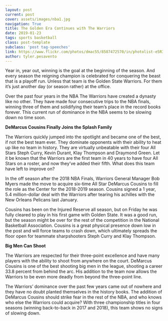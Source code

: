 ```yaml
---
layout: post
current: post
cover: assets/images/nba1.jpg
navigation: True
title: The Golden Era Continues with The Warriors
date: 2019-01-23
tags: sports basketball
class: post-template
subclass: 'post tag-speeches'
link: https://www.flickr.com/photos/dmac55/8587472570/in/photolist-e5R3pU-e3eUkb-aBxYMr-5FURpS-e7s6x1-e7mrAr-uKSqnG-r4UoZy-AiB5tZ-uHsDw7-eedDRY-us5n6D-ijyUY3-f1HRLU-DBJpgm-Jb5UV7-9b9RvB-etN9xa-tRmSdi-e3m63N-e39vXx-e3eHk5-9bcZ6U-4TjmJH-eoEnRy-eoEjh3-e3eTZL-9b9RtT-uKTqtw-fMT9eZ-qHUK2k-4V74L3-JgQiv-9b9R8r-9bcZbA-9b9RzB-9b9R9n-rmokYq-9b9R7t-bASdzP-9b9Rfx-uvLWLM-eoEcwC-eo5H1i-5FURq1-dZYZKh-eoEwDo-en7G4n-4Taf5q-9b9Rka
author: tyler.pesavento
---
```

Year in, year out, winning is the goal at the beginning of the season. And every season the reigning champion is celebrated for conquering the beast that is a playoff run. Unless that team is the Golden State Warriors. For them it’s just another day (or season rather) at the office.

Over the past four years in the NBA The Warriors have created a dynasty like no other. They have made four consecutive trips to the NBA finals, winning three of them and solidifying their team’s place in the record books forever. This current run of dominance in the NBA seems to be slowing down no time soon.

**DeMarcus Cousins Finally Joins the Splash Family**

The Warriors quickly jumped into the spotlight and became one of the best, if not the best team ever. They dominate opponents with their ability to heat up like no team in history. They are virtually unbeatable with their four All Stars Steph Curry, Kevin Durant, Klay Thompson and Draymond Green. Let it be known that the Warriors are the first team in 40 years to have four All Stars on a roster, and now they’ve added their fifth. What does this team have left to improve on?



In the off season after the 2018 NBA Finals, Warriors General Manager Bob Myers made the move to acquire six-time All Star DeMarcus Cousins to fill the role as the Center for the 2018-2019 season. Cousins signed a 1 year, 5.4 million-dollar deal with the Warriors after tearing his achilles with the New Orleans Pelicans last January.

Cousins has been on the Injured Reserve all season, but on Friday he was fully cleared to play in his first game with Golden State. It was a good run, but the season might be over for the rest of the competition in the National Basketball Association. Cousins is a great physical presence down low in the post and will force teams to crash down, which ultimately spreads the floor open for teammate sharpshooters Steph Curry and Klay Thompson.

**Big Men Can Shoot**

The Warriors are respected for their three-point excellence and have many players with the ability to shoot from anywhere on the court. DeMarcus Cousins is one of the best shooting big men in the league, shooting a career 33.8 percent from behind the arc. His addition to the team now allows the Warriors to be even more deadly from beyond the three-point line.

The Warriors’ dominance over the past few years came out of nowhere and they have no doubt planted themselves in the history books. The addition of DeMarcus Cousins should strike fear in the rest of the NBA, and who knows who else the Warriors could acquire? With three championship titles in four seasons (winning back-to-back in 2017 and 2018), this team shows no signs of slowing down.
